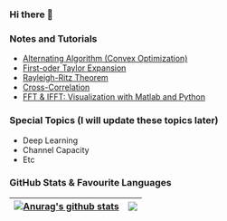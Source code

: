 ### Hi there 👋

<!--
**TiepMH/TiepMH** is a ✨ _special_ ✨ repository because its `README.md` (this file) appears on your GitHub profile.

Here are some ideas to get you started:

- 🔭 I’m currently working on ...
- 🌱 I’m currently learning ...
- 👯 I’m looking to collaborate on ...
- 🤔 I’m looking for help with ...
- 💬 Ask me about ...
- 📫 How to reach me: ...
- 😄 Pronouns: ...
- ⚡ Fun fact: ...
-->

### Notes and Tutorials
  * [Alternating Algorithm (Convex Optimization)](https://github.com/TiepMH/Example__Alternating_Optimization)
  * [First-oder Taylor Expansion](https://github.com/TiepMH/first_order_Taylor_expansion)
  * [Rayleigh-Ritz Theorem](https://github.com/TiepMH/Examples__Rayleigh_Ritz_theorem)
  * [Cross-Correlation](https://github.com/TiepMH/CrossCorrelation)
  * [FFT & IFFT: Visualization with Matlab and Python](https://github.com/TiepMH/FFT_IFFT_in_Matlab_Python/blob/main/FFT_and_IFFT.pdf)

### Special Topics (I will update these topics later)
 * Deep Learning
 * Channel Capacity
 * Etc

### GitHub Stats & Favourite Languages

| <a href="https://github.com/tiepmh/github-readme-stats"><img align="center" src="https://github-readme-stats.vercel.app/api?username=tiepmh&show_icons=true&include_all_commits=true&theme=buefy&hide_border=true" alt="Anurag's github stats" /></a> | <a href="https://github.com/tiepmh/github-readme-stats"><img align="center" src="https://github-readme-stats.vercel.app/api/top-langs/?username=tiepmh&layout=compact&theme=buefy&hide_border=true" /></a> |
| ------------- | ------------- |

